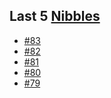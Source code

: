 ## Last 5 [Nibbles](https://nibbles.dev)
<!-- NIBBLE:START -->
- [#83](https://www.nibbles.dev/p/83)
- [#82](https://www.nibbles.dev/p/82)
- [#81](https://www.nibbles.dev/p/81)
- [#80](https://www.nibbles.dev/p/80)
- [#79](https://www.nibbles.dev/p/79)
<!-- NIBBLE:END -->
